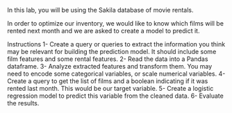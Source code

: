 In this lab, you will be using the Sakila database of movie rentals.

In order to optimize our inventory, we would like to know which films will be rented next month and we are asked to create a model to predict it.

Instructions
1- Create a query or queries to extract the information you think may be relevant for building the prediction model. It should include some film features and some rental features.
2- Read the data into a Pandas dataframe.
3- Analyze extracted features and transform them. You may need to encode some categorical variables, or scale numerical variables.
4- Create a query to get the list of films and a boolean indicating if it was rented last month. This would be our target variable.
5- Create a logistic regression model to predict this variable from the cleaned data.
6- Evaluate the results.